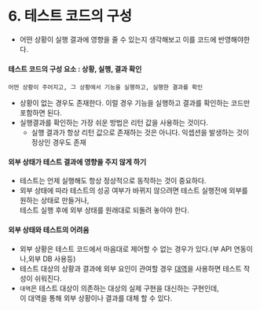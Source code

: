 # 6. 테스트 코드의 구성
- 어떤 상황이 실행 결과에 영향을 줄 수 있는지 생각해보고 이를 코드에 반영해야한다.

#### 테스트 코드의 구성 요소 : 상황, 실행, 결과 확인
`어떤 상황이 주어지고, 그 상황에서 기능을 실행하고, 실행한 결과를 확인`
- 상황이 없는 경우도 존재한다. 이럴 경우 기능을 실행하고 결과를 확인하는 코드만 포함하면 된다.
- 실행결과를 확인하는 가장 쉬운 방법은 리턴 값을 사용하는 것이다.
    - 실행 결과가 항상 리턴 값으로 존재하는 것은 아니다. 익셉션을 발생하는 것이 정상인 경우도 존재


#### 외부 상태가 테스트 결과에 영향을 주지 않게 하기
- 테스트는 언제 실행해도 항상 정상적으로 동작하는 것이 중요하다.
- 외부 상태에 따라 테스트의 성공 여부가 바뀌지 않으려면 테스트 실행전에 외부를 원하는 상태로 만들거나,  
    테스트 실행 후에 외부 상태를 원래대로 되돌려 놓아야 한다.
    
#### 외부 상태와 테스트의 어려움
- 외부 상황은 테스트 코드에서 마음대로 제어할 수 없는 경우가 있다.(부 API 연동이나,외부 DB 사용등)
- 테스트 대상의 상황과 결과에 외부 요인이 관여할 경우 <u>대역</u>을 사용하면 테스트 작성이 쉬워진다.
- `대역`은 테스트 대상이 의존하는 대상의 실제 구현을 대신하는 구현인데,  
    이 대역을 통해 외부 상황이나 결과를 대체 할 수 있다.